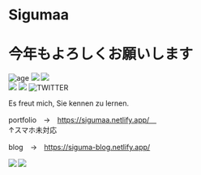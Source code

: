 # Sigumaa

# 今年もよろしくお願いします

![age](https://img.shields.io/badge/age-15-green?style=for-the-badge)
[![](https://img.shields.io/badge/kosen-20s-skyblue?style=for-the-badge)](https://www.kosen-k.go.jp/)
[![](https://img.shields.io/badge/school-NIT,%20Ibaraki%20College-8d2d3f?style=for-the-badge)](https://www.ibaraki-ct.ac.jp/)<br>
[![](https://img.shields.io/badge/Zenn-sigumaa-blue?style=for-the-badge)](https://zenn.dev/sigumaa)
[![](https://img.shields.io/badge/Twitter%231-TWITTER-blue?style=for-the-badge)](https://twitter.com/sigumadayo)
![TWITTER](https://img.shields.io/badge/Twitter%232-SECRET-blue?style=for-the-badge)





Es freut mich, Sie kennen zu lernen.

portfolio　→　https://sigumaa.netlify.app/　<br>
↑スマホ未対応<br>

blog　→　https://siguma-blog.netlify.app/


<a href="https://github.com/anuraghazra/github-readme-stats">
  <img align="left" src="https://github-readme-stats.vercel.app/api?username=Sigumaa&count_private=true&show_icons=true&theme=gotham" />
</a>
<a href="https://github.com/anuraghazra/github-readme-stats">
  <img align="left" src="https://github-readme-stats.vercel.app/api/top-langs/?username=Sigumaa&theme=gotham" />
</a>

